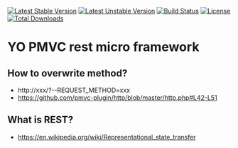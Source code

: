 [![Latest Stable Version](https://poser.pugx.org/pmvc-plugin/yo/v/stable)](https://packagist.org/packages/pmvc-plugin/yo) 
[![Latest Unstable Version](https://poser.pugx.org/pmvc-plugin/yo/v/unstable)](https://packagist.org/packages/pmvc-plugin/yo) 
[![Build Status](https://travis-ci.org/pmvc-plugin/yo.svg?branch=master)](https://travis-ci.org/pmvc-plugin/yo)
[![License](https://poser.pugx.org/pmvc-plugin/yo/license)](https://packagist.org/packages/pmvc-plugin/yo)
[![Total Downloads](https://poser.pugx.org/pmvc-plugin/yo/downloads)](https://packagist.org/packages/pmvc-plugin/yo) 

YO PMVC rest micro framework
===============

## How to overwrite method?
   * http://xxx/?--REQUEST_METHOD=xxx
   * https://github.com/pmvc-plugin/http/blob/master/http.php#L42-L51


## What is REST?
   * https://en.wikipedia.org/wiki/Representational_state_transfer
